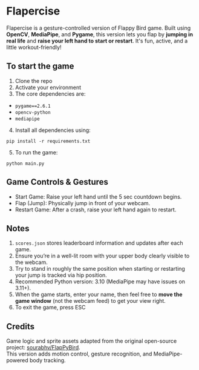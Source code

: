 # Flapercise

Flapercise is a gesture-controlled version of Flappy Bird game. Built using **OpenCV**, **MediaPipe**, and **Pygame**, this version lets you flap by **jumping in real life** and **raise your left hand to start or restart**. It's fun, active, and a little workout-friendly!


## To start the game
1. Clone the repo
2. Activate your environment
3. The core dependencies are:

- `pygame==2.6.1`
- `opencv-python`
- `mediapipe`

4. Install all dependencies using:
```
pip install -r requirements.txt
```
5. To run the game:
```
python main.py
```
## Game Controls & Gestures

- Start Game: Raise your left hand until the 5 sec countdown begins.
- Flap (Jump): Physically jump in front of your webcam.
- Restart Game: After a crash, raise your left hand again to restart.

## Notes

1. `scores.json` stores leaderboard information and updates after each game.
2. Ensure you’re in a well-lit room with your upper body clearly visible to the webcam.
3. Try to stand in roughly the same position when starting or restarting your jump is tracked via hip position.
4. Recommended Python version: 3.10 (MediaPipe may have issues on 3.11+).
5. When the game starts, enter your name, then feel free to **move the game window** (not the webcam feed) to get your view right.
6. To exit the game, press ESC

## Credits
Game logic and sprite assets adapted from the original open-source project: [sourabhv/FlapPyBird](https://github.com/sourabhv/FlapPyBird).  
This version adds motion control, gesture recognition, and MediaPipe-powered body tracking.